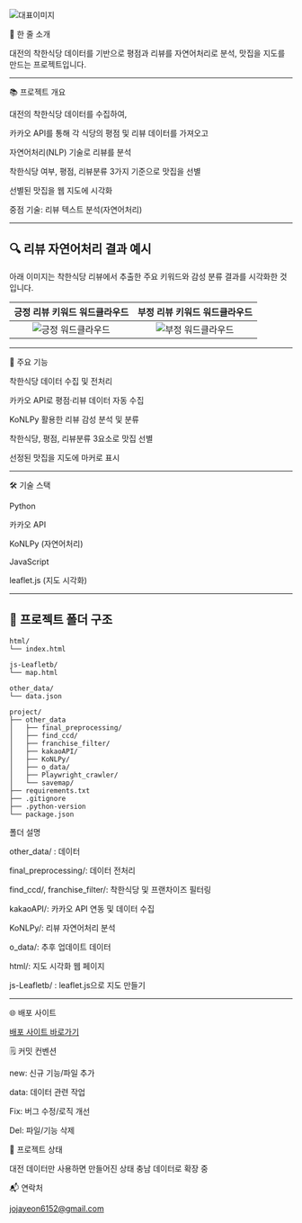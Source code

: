 ![대표이미지](https://github.com/user-attachments/assets/d8aa61b8-8fa8-4e21-8606-49b88b53ed1c)

📝 한 줄 소개

대전의 착한식당 데이터를 기반으로 평점과 리뷰를 자연어처리로 분석, 맛집을 지도를 만드는 프로젝트입니다.

----------------------------------------

📚 프로젝트 개요

대전의 착한식당 데이터를 수집하여,

카카오 API를 통해 각 식당의 평점 및 리뷰 데이터를 가져오고

자연어처리(NLP) 기술로 리뷰를 분석

착한식당 여부, 평점, 리뷰분류 3가지 기준으로 맛집을 선별

선별된 맛집을 웹 지도에 시각화

중점 기술: 리뷰 텍스트 분석(자연어처리)

----------------------------------------

## 🔍 리뷰 자연어처리 결과 예시

아래 이미지는 착한식당 리뷰에서 추출한 주요 키워드와 감성 분류 결과를 시각화한 것입니다.

| 긍정 리뷰 키워드 워드클라우드 | 부정 리뷰 키워드 워드클라우드 |
|:---------------------------:|:---------------------------:|
| ![긍정 워드클라우드](https://github.com/user-attachments/assets/a06bf423-905a-41ef-8867-f083f7b4eac3) | ![부정 워드클라우드](https://github.com/user-attachments/assets/e8986fd3-0f1e-4950-ae5a-7a28d442a5da) |


----------------------------------------

🚀 주요 기능

착한식당 데이터 수집 및 전처리

카카오 API로 평점·리뷰 데이터 자동 수집

KoNLPy 활용한 리뷰 감성 분석 및 분류

착한식당, 평점, 리뷰분류 3요소로 맛집 선별

선정된 맛집을 지도에 마커로 표시

----------------------------------------

🛠️ 기술 스택

Python

카카오 API

KoNLPy (자연어처리)

JavaScript 

leaflet.js (지도 시각화)

----------------------------------------

## 📂 프로젝트 폴더 구조

```plaintext
html/
└── index.html

js-Leafletb/
└── map.html

other_data/
└── data.json

project/
├── other_data
│   ├── final_preprocessing/
│   ├── find_ccd/
│   ├── franchise_filter/
│   ├── kakaoAPI/
│   ├── KoNLPy/
│   ├── o_data/
│   ├── Playwright_crawler/
│   └── savemap/
├── requirements.txt
├── .gitignore
├── .python-version
└── package.json
```


폴더 설명

other_data/ : 데이터

final_preprocessing/: 데이터 전처리

find_ccd/, franchise_filter/: 착한식당 및 프랜차이즈 필터링

kakaoAPI/: 카카오 API 연동 및 데이터 수집

KoNLPy/: 리뷰 자연어처리 분석

o_data/: 추후 업데이트 데이터

html/: 지도 시각화 웹 페이지

js-Leafletb/ : leaflet.js으로 지도 만들기

----------------------------------------

🌐 배포 사이트

[배포 사이트 바로가기]([https://vercel.com/jojayeons-projects/py-really-delicious-restaurant](https://py-really-delicious-restaurant.vercel.app/))


🗒️ 커밋 컨벤션

new: 신규 기능/파일 추가

data: 데이터 관련 작업

Fix: 버그 수정/로직 개선

Del: 파일/기능 삭제


📅 프로젝트 상태 

대전 데이터만 사용하면 만들어진 상태 충남 데이터로 확장 중 


📬 연락처

jojayeon6152@gmail.com
